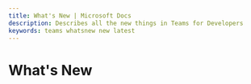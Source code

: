 ```yaml
---
title: What's New | Microsoft Docs
description: Describes all the new things in Teams for Developers
keywords: teams whatsnew new latest
---
```

# What's New
